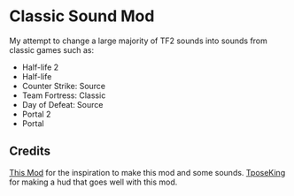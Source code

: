 # Classic Sound Mod
My attempt to change a large majority of TF2 sounds into sounds from classic games such as:
- Half-life 2
- Half-life
- Counter Strike: Source
- Team Fortress: Classic
- Day of Defeat: Source
- Portal 2
- Portal

## Credits
[This Mod](https://gamebanana.com/sounds/45074) for the inspiration to make this mod and some sounds.
[TposeKing](https://github.com/TposeKing) for making a hud that goes well with this mod.
